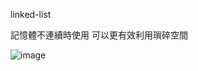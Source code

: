 linked-list

  記憶體不連續時使用 可以更有效利用瑣碎空間 
  
  ![image](https://github.com/qsceszwdvrdx/hello/blob/master/week1/linked-list.png)
  
 
